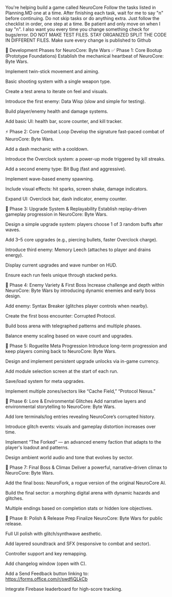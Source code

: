 You're helping build a game called NeuroCore Follow the tasks listed in Planning.MD one at a time. After finishing each task, wait for me to say "n" before continuing. Do not skip tasks or do anything extra. Just follow the checklist in order, one step at a time. Be patient and only move on when I say "n". I also want you every time you change something check for bugs/error. DO NOT MAKE TEST FILES. STAY ORGANIZED SPLIT THE CODE IN DIFFERENT FILES. Make sure every change is published to Github

🧠 Development Phases for NeuroCore: Byte Wars
✅ Phase 1: Core Bootup (Prototype Foundations)
Establish the mechanical heartbeat of NeuroCore: Byte Wars.

Implement twin-stick movement and aiming.

Basic shooting system with a single weapon type.

Create a test arena to iterate on feel and visuals.

Introduce the first enemy: Data Wisp (slow and simple for testing).

Build player/enemy health and damage systems.

Add basic UI: health bar, score counter, and kill tracker.

⚡ Phase 2: Core Combat Loop
Develop the signature fast-paced combat of NeuroCore: Byte Wars.

Add a dash mechanic with a cooldown.

Introduce the Overclock system: a power-up mode triggered by kill streaks.

Add a second enemy type: Bit Bug (fast and aggressive).

Implement wave-based enemy spawning.

Include visual effects: hit sparks, screen shake, damage indicators.

Expand UI: Overclock bar, dash indicator, enemy counter.

🧩 Phase 3: Upgrade System & Replayability
Establish replay-driven gameplay progression in NeuroCore: Byte Wars.

Design a simple upgrade system: players choose 1 of 3 random buffs after waves.

Add 3–5 core upgrades (e.g., piercing bullets, faster Overclock charge).

Introduce third enemy: Memory Leech (attaches to player and drains energy).

Display current upgrades and wave number on HUD.

Ensure each run feels unique through stacked perks.

👾 Phase 4: Enemy Variety & First Boss
Increase challenge and depth within NeuroCore: Byte Wars by introducing dynamic enemies and early boss design.

Add enemy: Syntax Breaker (glitches player controls when nearby).

Create the first boss encounter: Corrupted Protocol.

Build boss arena with telegraphed patterns and multiple phases.

Balance enemy scaling based on wave count and upgrades.

💾 Phase 5: Roguelite Meta Progression
Introduce long-term progression and keep players coming back to NeuroCore: Byte Wars.

Design and implement persistent upgrade unlocks via in-game currency.

Add module selection screen at the start of each run.

Save/load system for meta upgrades.

Implement multiple zones/sectors like “Cache Field,” “Protocol Nexus.”

🔐 Phase 6: Lore & Environmental Glitches
Add narrative layers and environmental storytelling to NeuroCore: Byte Wars.

Add lore terminals/log entries revealing NeuroCore’s corrupted history.

Introduce glitch events: visuals and gameplay distortion increases over time.

Implement “The Forked” — an advanced enemy faction that adapts to the player's loadout and patterns.

Design ambient world audio and tone that evolves by sector.

🧠 Phase 7: Final Boss & Climax
Deliver a powerful, narrative-driven climax to NeuroCore: Byte Wars.

Add the final boss: NeuroFork, a rogue version of the original NeuroCore AI.

Build the final sector: a morphing digital arena with dynamic hazards and glitches.

Multiple endings based on completion stats or hidden lore objectives.

🧹 Phase 8: Polish & Release Prep
Finalize NeuroCore: Byte Wars for public release.

Full UI polish with glitch/synthwave aesthetic.

Add layered soundtrack and SFX (responsive to combat and sector).

Controller support and key remapping.

Add changelog window (open with C).

Add a Send Feedback button linking to: https://forms.office.com/r/swdfiQLkCb

Integrate Firebase leaderboard for high-score tracking.
